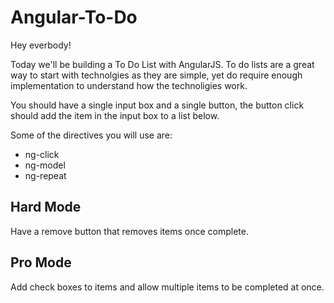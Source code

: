 # Angular-To-Do

Hey everbody!

Today we'll be building a To Do List with AngularJS. To do lists are a great way to start with technolgies as they are simple, yet do require enough implementation to understand how the technoligies work.

You should have a single input box and a single button, the button click should add the item in the input box to a list below.

Some of the directives you will use are:
* ng-click
* ng-model
* ng-repeat

## Hard Mode
Have a remove button that removes items once complete.

## Pro Mode
Add check boxes to items and allow multiple items to be completed at once.
